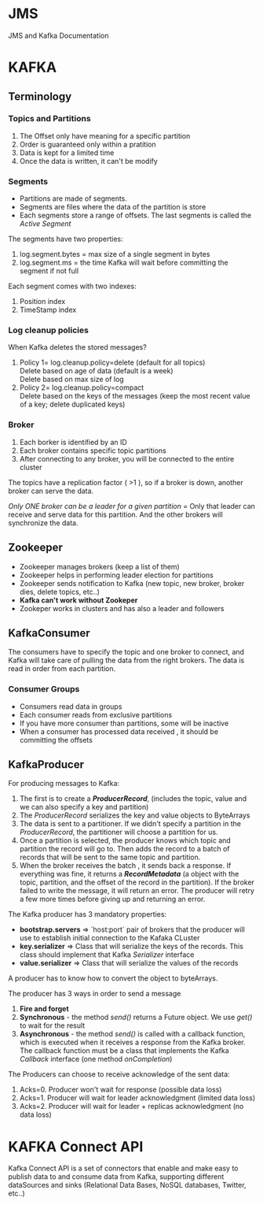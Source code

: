# JMS
JMS and Kafka Documentation

# KAFKA

## Terminology 

### Topics and Partitions
1. The Offset only have meaning  for a specific partition
2. Order is guaranteed only within a pratition
3. Data is kept for a limited time
4. Once the data is written, it can't be modify

### Segments
* Partitions are made of segments.
* Segments are files where the data of the partition is store
* Each segments store a range of offsets. The last segments is called the *Active Segment* 

The segments have two properties:
1. log.segment.bytes = max size of a single segment in bytes
2. log.segment.ms = the time Kafka will wait before committing the segment if not full

Each segment comes with two indexes:
1. Position index 
2. TimeStamp index 

### Log cleanup policies
When Kafka deletes the stored messages?

1. Policy 1= log.cleanup.policy=delete (default for all topics)<br/>
   Delete based on age of data (default is a week)<br/>
   Delete based on max size of log
2. Policy 2= log.cleanup.policy=compact<br/>
   Delete based on the keys of the messages (keep the most recent value of a key; delete duplicated keys)

### Broker
1. Each borker is identified by an ID
2. Each broker contains specific topic partitions
3. After connecting to any broker, you will be connected to the entire cluster

The topics have a replication factor ( >1 ), so if a broker is down, another broker can serve the data.

*Only ONE broker can be a leader for a given partition* = Only that leader can receive and serve data for this partition. And the other brokers will synchronize the data. 

## Zookeeper

* Zookeeper manages brokers (keep a list of them)
* Zookeeper helps in performing leader election for partitions
* Zookeeper sends notification to Kafka (new topic, new broker, broker dies, delete topics, etc..)
* **Kafka can't work without Zookeper**
* Zookeper works in clusters and has also a leader and followers

## KafkaConsumer

The consumers have to specify the topic and one broker to connect, and Kafka will take care of pulling the data from the right brokers.
The data is read in order from each partition.

### Consumer Groups
* Consumers read data in groups
* Each consumer reads from exclusive partitions
* If you have more consumer than partitions, some will be inactive
* When a consumer has processed data received , it should be committing the offsets


## KafkaProducer

For producing messages to Kafka:
  1. The first is to create a ***ProducerRecord***, (includes the topic, value and we can also specify a key and partition)
  2. The *ProducerRecord* serializes the key and value objects to ByteArrays
  3. The data is sent to a partitioner. If we didn't specify a partition in the *ProducerRecord*, the partitioner will choose a partition for us. 
  4. Once a partition is selected, the producer knows which topic and partition the record will go to. Then adds the record to a batch of records that will be sent to the same topic and partition. 
  5. When the broker receives the batch , it sends back a response. If everything was fine, it returns a ***RecordMetadata*** (a object with the topic, partition, and the offset of the record in the partition). If the broker failed to write the message, it will return an error. The producer will retry a few more times before giving up and returning an error. 


The Kafka producer has 3 mandatory properties:

* **bootstrap.servers** => ´host:port´ pair of brokers that the producer will use to establish initial connection to the Kafaka CLuster
* **key.serializer** => Class that will serialize the keys of the records. This class should implement that Kafka *Serializer* interface
* **value.serializer** => Class that will serialize the values of the records

A producer has to know how to convert the object to byteArrays.

The producer has 3 ways in order to send  a message

  1. **Fire and forget**
  2. **Synchronous** - the method *send()* returns a Future object. We use *get()* to wait for the result
  3. **Asynchronous** - the method *send()* is called with a callback function, which is executed when it receives a response from the        Kafka broker. The callback function must be a class that implements the Kafka *Callback* interface (one method *onCompletion*)

The Producers can choose to receive acknowledge of the sent data:

  1. Acks=0. Producer won't wait for response (possible data loss)
  2. Acks=1. Producer will wait for leader acknowledgment (limited data loss)
  3. Acks=2. Producer will wait for leader + replicas acknowledgment (no data loss)
  
  # KAFKA Connect API
  
Kafka Connect API is a set of connectors that enable and make easy to publish data to and consume data from Kafka, supporting different dataSources and sinks (Relational Data Bases, NoSQL databases, Twitter, etc..)
  
  
  
  
  


